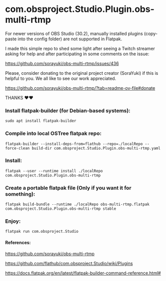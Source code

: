 # com.obsproject.Studio.Plugin.obs-multi-rtmp

For newer versions of OBS Studio (30.2), manually installed plugins (copy-paste into the config folder) are not supported in Flatpak.

I made this simple repo to shed some light after seeing a Twitch streamer asking for help and after participating in some comments on the issue:

https://github.com/sorayuki/obs-multi-rtmp/issues/436

Please, consider donating to the original project creator (SoraYuki) if this is helpful to you. We all like to see our work appreciated.

https://github.com/sorayuki/obs-multi-rtmp/?tab=readme-ov-file#donate

THANKS ❤️❤️


### Install flatpak-builder (for Debian-based systems):

```
sudo apt install flatpak-builder
```

### Compile into local OSTree flatpak repo:

```
flatpak-builder --install-deps-from=flathub --repo=./localRepo --force-clean build-dir com.obsproject.Studio.Plugin.obs-multi-rtmp.yaml
```

### Install:

```
flatpak --user --runtime install ./localRepo com.obsproject.Studio.Plugin.obs-multi-rtmp
```

### Create a portable flatpak file (Only if you want it for something):

```
flatpak build-bundle --runtime ./localRepo obs-multi-rtmp.flatpak com.obsproject.Studio.Plugin.obs-multi-rtmp stable
```

### Enjoy:

```
flatpak run com.obsproject.Studio
```

#### References:

https://github.com/sorayuki/obs-multi-rtmp

https://github.com/flathub/com.obsproject.Studio/wiki/Plugins

https://docs.flatpak.org/en/latest/flatpak-builder-command-reference.html#
